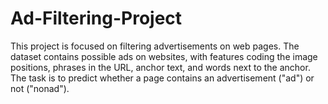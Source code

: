 # Ad-Filtering-Project
This project is focused on filtering advertisements on web pages. The dataset contains possible ads on websites, with features coding the image positions, phrases in the URL, anchor text, and words next to the anchor. The task is to predict whether a page contains an advertisement ("ad") or not ("nonad").
